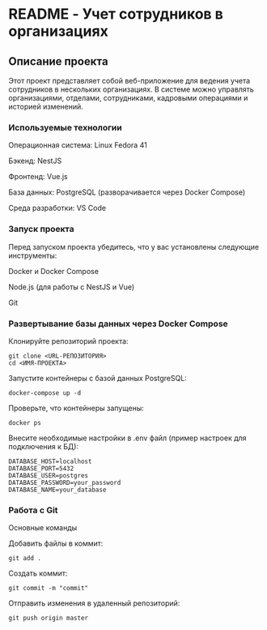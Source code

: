 # README - Учет сотрудников в организациях

## **Описание проекта**

Этот проект представляет собой веб-приложение для ведения учета сотрудников в нескольких организациях. В системе можно управлять организациями, отделами, сотрудниками, кадровыми операциями и историей изменений.

### **Используемые технологии**

Операционная система: Linux Fedora 41

Бэкенд: NestJS

Фронтенд: Vue.js

База данных: PostgreSQL (разворачивается через Docker Compose)

Среда разработки: VS Code

### **Запуск проекта**

Перед запуском проекта убедитесь, что у вас установлены следующие инструменты:

Docker и Docker Compose

Node.js (для работы с NestJS и Vue)

Git

### **Развертывание базы данных через Docker Compose**

Клонируйте репозиторий проекта: 
``` code
git clone <URL-РЕПОЗИТОРИЯ>
cd <ИМЯ-ПРОЕКТА>
```
Запустите контейнеры с базой данных PostgreSQL:

``` code
docker-compose up -d
```

Проверьте, что контейнеры запущены:

``` code
docker ps
```


Внесите необходимые настройки в .env файл (пример настроек для подключения к БД):

``` code
DATABASE_HOST=localhost
DATABASE_PORT=5432
DATABASE_USER=postgres
DATABASE_PASSWORD=your_password
DATABASE_NAME=your_database
```


### **Работа с Git**

Основные команды

Добавить файлы в коммит:
```
git add .
```

Создать коммит: 

```
git commit -m "commit"
```

Отправить изменения в удаленный репозиторий: 

```
git push origin master
```

